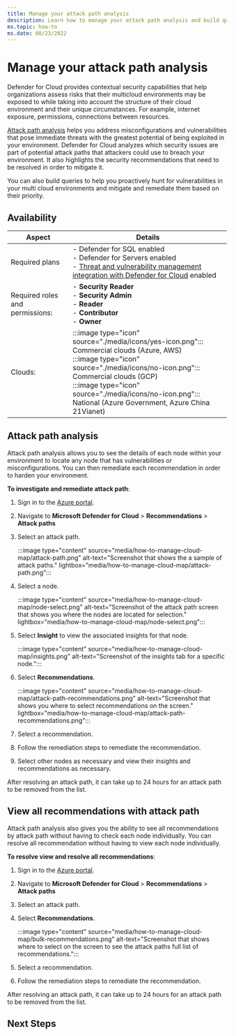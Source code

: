 ```yaml
---
title: Manage your attack path analysis
description: Learn how to manage your attack path analysis and build queries to locate vulnerabilities in your multicloud environment.
ms.topic: how-to
ms.date: 08/23/2022
---
```


# Manage your attack path analysis

Defender for Cloud provides contextual security capabilities that help organizations assess risks that their multicloud environments may be exposed to while taking into account the structure of their cloud environment and 
their unique circumstances. For example, internet exposure, permissions, connections between resources.

[Attack path analysis](#attack-path-analysis) helps you address misconfigurations and vulnerabilities that pose immediate threats 
with the greatest potential of being exploited in your environment. Defender for Cloud analyzes which security issues are part of potential attack paths that attackers could use to breach your environment. It also highlights the security recommendations that need to be resolved in order to mitigate it.

You can also build queries to help you proactively hunt for vulnerabilities in your multi cloud environments and mitigate and remediate them based on their priority.

## Availability

| Aspect | Details |
|--|--|
| Required plans | - Defender for SQL enabled <br> - Defender for Servers enabled <br> - [Threat and vulnerability management integration with Defender for Cloud](deploy-vulnerability-assessment-tvm.md) enabled |
| Required roles and permissions: | - **Security Reader** <br> - **Security Admin** <br> - **Reader** <br> - **Contributor** <br> - **Owner** |
| Clouds: | :::image type="icon" source="./media/icons/yes-icon.png"::: Commercial clouds (Azure, AWS) <br>:::image type="icon" source="./media/icons/no-icon.png"::: Commercial clouds (GCP) <br>:::image type="icon" source="./media/icons/no-icon.png"::: National (Azure Government, Azure China 21Vianet) |

## Attack path analysis

Attack path analysis allows you to see the details of each node within your environment to locate any node that has vulnerabilities or misconfigurations. You can then remediate each recommendation in order to harden your environment.

**To investigate and remediate attack path**:

1. Sign in to the [Azure portal](https://portal.azure.com).

1. Navigate to **Microsoft Defender for Cloud** > **Recommendations** > **Attack paths**

1. Select an attack path.

    :::image type="content" source="media/how-to-manage-cloud-map/attack-path.png" alt-text="Screenshot that shows the a sample of attack paths." lightbox="media/how-to-manage-cloud-map/attack-path.png":::

1. Select a node.

    :::image type="content" source="media/how-to-manage-cloud-map/node-select.png" alt-text="Screenshot of the attack path screen that shows you where the nodes are located for selection." lightbox="media/how-to-manage-cloud-map/node-select.png":::

1. Select **Insight** to view the associated insights for that node.

    :::image type="content" source="media/how-to-manage-cloud-map/insights.png" alt-text="Screenshot of the insights tab for a specific node.":::

1. Select **Recommendations**.

    :::image type="content" source="media/how-to-manage-cloud-map/attack-path-recommendations.png" alt-text="Screenshot that shows you where to select recommendations on the screen." lightbox="media/how-to-manage-cloud-map/attack-path-recommendations.png":::

1. Select a recommendation.

1. Follow the remediation steps to remediate the recommendation.

1. Select other nodes as necessary and view their insights and recommendations as necessary.

After resolving an attack path, it can take up to 24 hours for an attack path to be removed from the list.

## View all recommendations with attack path

Attack path analysis also gives you the ability to see all recommendations by attack path without having to check each node individually. You can resolve all recommendation without having to view each node individually.

**To resolve view and resolve all recommendations**:

1. Sign in to the [Azure portal](https://portal.azure.com).

1. Navigate to **Microsoft Defender for Cloud** > **Recommendations** > **Attack paths**

1. Select an attack path.

1. Select **Recommendations**.

    :::image type="content" source="media/how-to-manage-cloud-map/bulk-recommendations.png" alt-text="Screenshot that shows where to select on the screen to see the attack paths full list of recommendations.":::

1. Select a recommendation.

1. Follow the remediation steps to remediate the recommendation.

After resolving an attack path, it can take up to 24 hours for an attack path to be removed from the list.

## Next Steps
